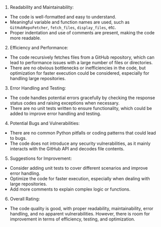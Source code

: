 1. Readability and Maintainability:
- The code is well-formatted and easy to understand.
- Meaningful variable and function names are used, such as `GitHubRepoFetcher`, `fetch_files`, `display_files`, etc.
- Proper indentation and use of comments are present, making the code more readable.

2. Efficiency and Performance:
- The code recursively fetches files from a GitHub repository, which can lead to performance issues with a large number of files or directories.
- There are no obvious bottlenecks or inefficiencies in the code, but optimization for faster execution could be considered, especially for handling large repositories.

3. Error Handling and Testing:
- The code handles potential errors gracefully by checking the response status codes and raising exceptions when necessary.
- There are no unit tests written to ensure functionality, which could be added to improve error handling and testing.

4. Potential Bugs and Vulnerabilities:
- There are no common Python pitfalls or coding patterns that could lead to bugs.
- The code does not introduce any security vulnerabilities, as it mainly interacts with the GitHub API and decodes file contents.

5. Suggestions for Improvement:
- Consider adding unit tests to cover different scenarios and improve error handling.
- Optimize the code for faster execution, especially when dealing with large repositories.
- Add more comments to explain complex logic or functions.

6. Overall Rating:
- The code quality is good, with proper readability, maintainability, error handling, and no apparent vulnerabilities. However, there is room for improvement in terms of efficiency, testing, and optimization.